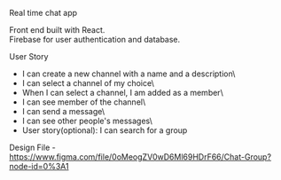 Real time chat app

Front end built with React.\
Firebase for user authentication and database.

User Story

- I can create a new channel with a name and a description\
- I can select a channel of my choice\
- When I can select a channel, I am added as a member\
- I can see member of the channel\
- I can send a message\
- I can see other people's messages\
- User story(optional): I can search for a group

Design File - https://www.figma.com/file/0oMeogZV0wD6Ml69HDrF66/Chat-Group?node-id=0%3A1
